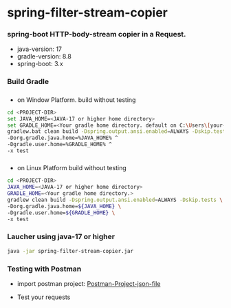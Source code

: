 # spring-filter-stream-copier

### spring-boot HTTP-body-stream copier in a Request.

- java-version: 17
- gradle-version: 8.8
- spring-boot: 3.x


### Build Gradle

#####   
- on Window Platform. build without testing

```bash
cd <PROJECT-DIR>
set JAVA_HOME=<JAVA-17 or higher home directory>
set GRADLE_HOME=<Your gradle home directory. default on C:\Users\[your-user-name]\.gradle>
gradlew.bat clean build -Dspring.output.ansi.enabled=ALWAYS -Dskip.tests ^
-Dorg.gradle.java.home=%JAVA_HOME% ^
-Dgradle.user.home=%GRADLE_HOME% ^
-x test
```

#####   

- on Linux Platform build without testing

```bash
cd <PROJECT-DIR>
JAVA_HOME=<JAVA-17 or higher home directory>
GRADLE_HOME=<Your gradle home directory.>
gradlew clean build -Dspring.output.ansi.enabled=ALWAYS -Dskip.tests \
-Dorg.gradle.java.home=${JAVA_HOME} \
-Dgradle.user.home=${GRADLE_HOME} \
-x test
```


### Laucher using java-17 or higher

```bash
java -jar spring-filter-stream-copier.jar
```

### Testing with Postman   

- import postman project: [Postman-Project-json-file][POSTMAN_PROJECT_LINK]   

- Test your requests   

[POSTMAN_PROJECT_LINK]: https://github.com/khaeng/spring-filter-stream-copier/blob/main/test/postman/spring-filter-stream-copier.postman_collection.json "/test/postman/spring-filter-stream-copier.postman_collection.json"
